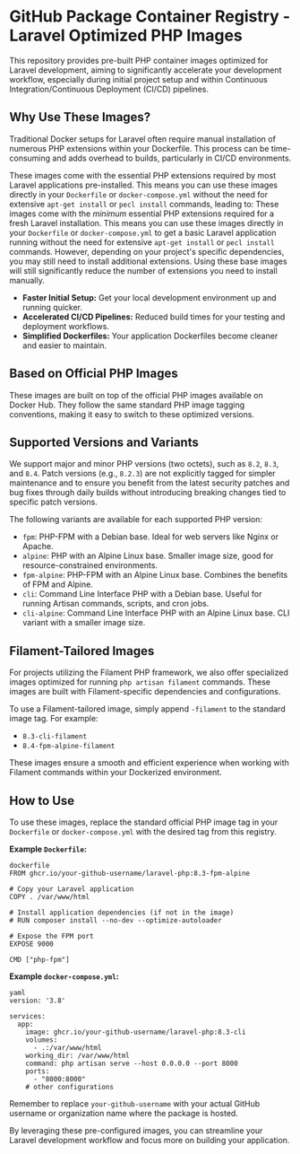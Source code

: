 # GitHub Package Container Registry - Laravel Optimized PHP Images

This repository provides pre-built PHP container images optimized for Laravel development, aiming to significantly accelerate your development workflow, especially during initial project setup and within Continuous Integration/Continuous Deployment (CI/CD) pipelines.

## Why Use These Images?

Traditional Docker setups for Laravel often require manual installation of numerous PHP extensions within your Dockerfile. This process can be time-consuming and adds overhead to builds, particularly in CI/CD environments.

These images come with the essential PHP extensions required by most Laravel applications pre-installed. This means you can use these images directly in your `Dockerfile` or `docker-compose.yml` without the need for extensive `apt-get install` or `pecl install` commands, leading to:
These images come with the *minimum* essential PHP extensions required for a fresh Laravel installation. This means you can use these images directly in your `Dockerfile` or `docker-compose.yml` to get a basic Laravel application running without the need for extensive `apt-get install` or `pecl install` commands. However, depending on your project's specific dependencies, you may still need to install additional extensions. Using these base images will still significantly reduce the number of extensions you need to install manually.

- **Faster Initial Setup:** Get your local development environment up and running quicker.
- **Accelerated CI/CD Pipelines:** Reduced build times for your testing and deployment workflows.
- **Simplified Dockerfiles:** Your application Dockerfiles become cleaner and easier to maintain.

## Based on Official PHP Images

These images are built on top of the official PHP images available on Docker Hub. They follow the same standard PHP image tagging conventions, making it easy to switch to these optimized versions.

## Supported Versions and Variants

We support major and minor PHP versions (two octets), such as `8.2`, `8.3`, and `8.4`. Patch versions (e.g., `8.2.3`) are not explicitly tagged for simpler maintenance and to ensure you benefit from the latest security patches and bug fixes through daily builds without introducing breaking changes tied to specific patch versions.

The following variants are available for each supported PHP version:

- `fpm`: PHP-FPM with a Debian base. Ideal for web servers like Nginx or Apache.
- `alpine`: PHP with an Alpine Linux base. Smaller image size, good for resource-constrained environments.
- `fpm-alpine`: PHP-FPM with an Alpine Linux base. Combines the benefits of FPM and Alpine.
- `cli`: Command Line Interface PHP with a Debian base. Useful for running Artisan commands, scripts, and cron jobs.
- `cli-alpine`: Command Line Interface PHP with an Alpine Linux base. CLI variant with a smaller image size.

## Filament-Tailored Images

For projects utilizing the Filament PHP framework, we also offer specialized images optimized for running `php artisan filament` commands. These images are built with Filament-specific dependencies and configurations.

To use a Filament-tailored image, simply append `-filament` to the standard image tag. For example:

- `8.3-cli-filament`
- `8.4-fpm-alpine-filament`

These images ensure a smooth and efficient experience when working with Filament commands within your Dockerized environment.

## How to Use

To use these images, replace the standard official PHP image tag in your `Dockerfile` or `docker-compose.yml` with the desired tag from this registry.

**Example `Dockerfile`:**
```
dockerfile
FROM ghcr.io/your-github-username/laravel-php:8.3-fpm-alpine

# Copy your Laravel application
COPY . /var/www/html

# Install application dependencies (if not in the image)
# RUN composer install --no-dev --optimize-autoloader

# Expose the FPM port
EXPOSE 9000

CMD ["php-fpm"]
```
**Example `docker-compose.yml`:**
```
yaml
version: '3.8'

services:
  app:
    image: ghcr.io/your-github-username/laravel-php:8.3-cli
    volumes:
      - .:/var/www/html
    working_dir: /var/www/html
    command: php artisan serve --host 0.0.0.0 --port 8000
    ports:
      - "8000:8000"
    # other configurations
```
Remember to replace `your-github-username` with your actual GitHub username or organization name where the package is hosted.

By leveraging these pre-configured images, you can streamline your Laravel development workflow and focus more on building your application.